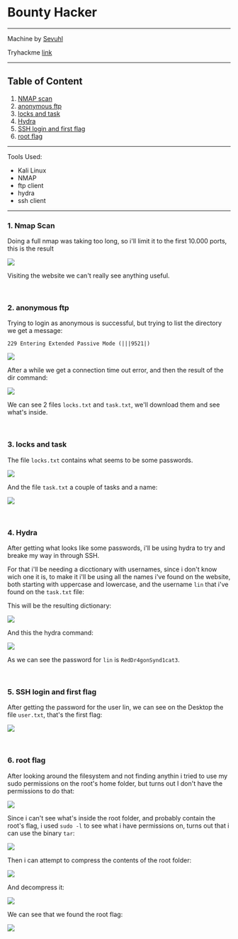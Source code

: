 # Bounty Hacker

---

Machine by [Sevuhl](https://tryhackme.com/p/Sevuhl)

Tryhackme [link](https://tryhackme.com/room/cowboyhacker)

---

## Table of Content

1. [NMAP scan](https://github.com/R3TR0R0C4/CTFs/blob/main/TryHackMe/BountyHacker/bountyhacker.md#1-nmap-scan)
2. [anonymous ftp](https://github.com/R3TR0R0C4/CTFs/blob/main/TryHackMe/BountyHacker/bountyhacker.md#2-anonymous-ftp)
3. [locks and task](https://github.com/R3TR0R0C4/CTFs/blob/main/TryHackMe/BountyHacker/bountyhacker.md#3-locks-and-task)
4. [Hydra](https://github.com/R3TR0R0C4/CTFs/blob/main/TryHackMe/BountyHacker/bountyhacker.md#4-hydra)
5. [SSH login and first flag](https://github.com/R3TR0R0C4/CTFs/blob/main/TryHackMe/BountyHacker/bountyhacker.md#5-ssh-login-and-first-flag)
6. [root flag](https://github.com/R3TR0R0C4/CTFs/blob/main/TryHackMe/BountyHacker/bountyhacker.md#6-root-flag)

---

Tools Used:

- Kali Linux
- NMAP
- ftp client
- hydra
- ssh client

---

### 1. Nmap Scan

Doing a full nmap was taking too long, so i'll limit it to the first 10.000 ports, this is the result

![](img/bountyhacker01.png)

Visiting the website we can't really see anything useful.

<br>

### 2. anonymous ftp
   
Trying to login as anonymous is successful, but trying to list the directory we get a message:

`229 Entering Extended Passive Mode (|||9521|)`

![](img/bountyhacker02.png)

After a while we get a connection time out error, and then the result of the dir command:

![](img/bountyhacker03.png)

We can see 2 files `locks.txt` and `task.txt`, we'll download them and see what's inside.

<br>

### 3. locks and task

The file `locks.txt` contains what seems to be some passwords.

![](img/bountyhacker04.png)
        
And the file `task.txt` a couple of tasks and a name:

![](img/bountyhacker05.png)

<br>

### 4. Hydra
   
After getting what looks like some passwords, i'll be using hydra to try and breake my way in through SSH.

For that i'll be needing a dicctionary with usernames, since i don't know wich one it is, to make it i'll be using all the names i've found on the website, both starting with uppercase and lowercase, and the username `lin` that i've found on the `task.txt` file:

This will be the resulting dictionary:

![](img/bountyhacker06.png)

And this the hydra command:

![](img/bountyhacker07.png)

As we can see the password for `lin` is `RedDr4gonSynd1cat3`.

<br>

### 5. SSH login and first flag

After getting the password for the user lin, we can see on the Desktop the file `user.txt`, that's the first flag:

![](img/bountyhacker08.png)

<br>

### 6. root flag

After looking around the filesystem and not finding anythin i tried to use my sudo permissions on the root's home folder, but turns out I don't have the permissions to do that:

![](img/bountyhacker09.png)

Since i can't see what's inside the root folder, and probably contain the root's flag, i used `sudo -l` to see what i have permissions on, turns out that i can use the binary `tar`:


![](img/bountyhacker10.png)    

Then i can attempt to compress the contents of the root folder:

![](img/bountyhacker11.png)

And decompress it:

![](img/bountyhacker12.png)

We can see that we found the root flag:

![](img/bountyhacker13.png)